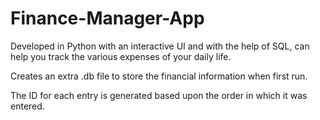 # Finance-Manager-App
Developed in Python with an interactive UI and with the help of SQL, can help you track the various expenses of your daily life.

Creates an extra .db file to store the financial information when first run.

The ID for each entry is generated based upon the order in which it was entered.
